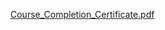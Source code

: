 [Course_Completion_Certificate.pdf](https://github.com/freel2545/freel2545.github.io/files/13740011/Course_Completion_Certificate.pdf)
